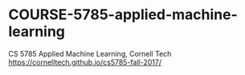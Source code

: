 # COURSE-5785-applied-machine-learning
CS 5785 Applied Machine Learning, Cornell Tech
https://cornelltech.github.io/cs5785-fall-2017/